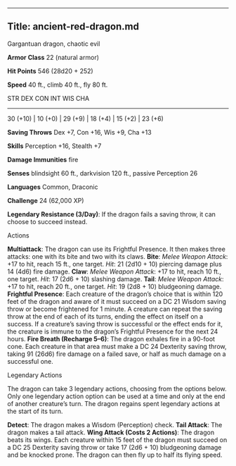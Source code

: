 -------------------------
Title: ancient-red-dragon.md
-------------------------


Gargantuan dragon, chaotic evil

**Armor Class** 22 (natural armor)

**Hit Points** 546 (28d20 + 252)

**Speed** 40 ft., climb 40 ft., fly 80 ft.

  STR        DEX       CON       INT       WIS       CHA
  ------------ ----------- ----------- ----------- ----------- -----------
  30 (+10)   | 10 (+0)   | 29 (+9)   | 18 (+4)   | 15 (+2)   | 23 (+6)

**Saving Throws** Dex +7, Con +16, Wis +9, Cha +13

**Skills** Perception +16, Stealth +7

**Damage Immunities** fire

**Senses** blindsight 60 ft., darkvision 120 ft., passive Perception 26

**Languages** Common, Draconic

**Challenge** 24 (62,000 XP)


**Legendary Resistance (3/Day)**: If the dragon fails a saving
    throw, it can choose to succeed instead.


Actions

**Multiattack**: The dragon can use its Frightful Presence. It then
    makes three attacks: one with its bite and two with its claws.
**Bite**: *Melee Weapon Attack*: +17 to hit, reach 15 ft.,
    one target. *Hit*: 21 (2d10 + 10) piercing damage plus 14 (4d6)
    fire damage.
**Claw**: *Melee Weapon Attack*: +17 to hit, reach 10 ft.,
    one target. *Hit*: 17 (2d6 + 10) slashing damage.
**Tail**: *Melee Weapon Attack*: +17 to hit, reach 20 ft.,
    one target. *Hit*: 19 (2d8 + 10) bludgeoning damage.
**Frightful Presence**: Each creature of the dragon’s choice that is
    within 120 feet of the dragon and aware of it must succeed on a DC
    21 Wisdom saving throw or become frightened for 1 minute. A creature
    can repeat the saving throw at the end of each of its turns, ending
    the effect on itself on a success. If a creature’s saving throw is
    successful or the effect ends for it, the creature is immune to the
    dragon’s Frightful Presence for the next 24 hours.
**Fire Breath (Recharge 5–6)**: The dragon exhales fire in a
    90-foot cone. Each creature in that area must make a DC 24 Dexterity
    saving throw, taking 91 (26d6) fire damage on a failed save, or half
    as much damage on a successful one.


Legendary Actions

The dragon can take 3 legendary actions, choosing from the options
below. Only one legendary action option can be used at a time and only
at the end of another creature’s turn. The dragon regains spent
legendary actions at the start of its turn.

**Detect**: The dragon makes a Wisdom (Perception) check.
**Tail Attack**: The dragon makes a tail attack.
**Wing Attack (Costs 2 Actions)**: The dragon beats its wings. Each
    creature within 15 feet of the dragon must succeed on a DC 25
    Dexterity saving throw or take 17 (2d6 + 10) bludgeoning damage and
    be knocked prone. The dragon can then fly up to half its
    flying speed.

